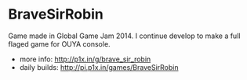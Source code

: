 BraveSirRobin
=============

Game made in Global Game Jam 2014. I continue develop to make a full flaged game for OUYA console.


- more info: http://p1x.in/g/brave_sir_robin
- daily builds: http://pi.p1x.in/games/BraveSirRobin
